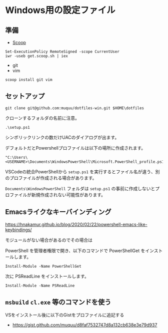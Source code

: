 # Windows用の設定ファイル

## 準備
* [Scoop](https://scoop.sh/)
```
Set-ExecutionPolicy RemoteSigned -scope CurrentUser
iwr -useb get.scoop.sh | iex
```
* git
* vim
```
scoop install git vim
```

## セットアップ
```
git clone git@github.com:muquu/dotfiles-win.git $HOME\dotfiles
```
クローンするフォルダの名前に注意。
```
.\setup.ps1
```
シンボリックリンクの数だけUACのダイアログが出ます。

デフォルトだとPowershellプロファイルは以下の場所に作成されます。

    "C:\Users\<USERNAME>\Documents\WindowsPowerShell\Microsoft.PowerShell_profile.ps1"

VSCodeの統合PowerShellから ``setup.ps1`` を実行するとファイル名が違う、別のプロファイルが作成される場合があります。

``Documents\WindowsPowerShell`` フォルダは ``setup.ps1`` の事前に作成しないとプロファイルが新規作成されない可能性があります。

## Emacsライクなキーバインディング
https://hnakamur.github.io/blog/2020/02/22/powershell-emacs-like-keybindings/

モジュールがない場合があるのでその場合は

PowerShell を管理者権限で開き、以下のコマンドで PowerShellGet をインストールします。

    Install-Module -Name PowerShellGet

次に PSReadLine をインストールします。

    Install-Module -Name PSReadLine

## ``msbuild`` ``cl.exe`` 等のコマンドを使う

VSをインストール後に以下のGistをプロファイルに追記する

* https://gist.github.com/muquu/d8faf7532747d8a132cb638e3e79d937

